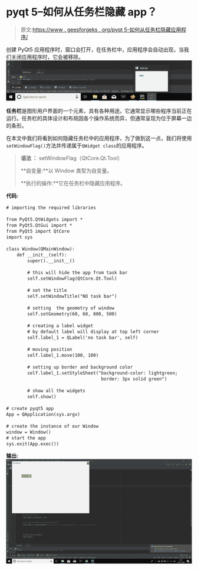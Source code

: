 # pyqt 5–如何从任务栏隐藏 app？

> 原文:[https://www . geesforgeks . org/pyqt 5-如何从任务栏隐藏应用程序/](https://www.geeksforgeeks.org/pyqt5-how-to-hide-app-from-taskbar/)

创建 PyQt5 应用程序时，窗口会打开，在任务栏中，应用程序会自动出现，当我们关闭应用程序时，它会被移除。
![](img/68e9713004f5b6ad1a84cea7c41cd03f.png)

**任务栏**是图形用户界面的一个元素，具有各种用途。它通常显示哪些程序当前正在运行。任务栏的具体设计和布局因各个操作系统而异，但通常呈现为位于屏幕一边的条形。

在本文中我们将看到如何隐藏任务栏中的应用程序，为了做到这一点，我们将使用`setWindowFlag()`方法并传递属于`QWidget class`的应用程序。

> **语法 ：** setWindowFlag（QtCore.Qt.Tool）
> 
> **自变量:**以 Window 类型为自变量。
> 
> **执行的操作:**它在任务栏中隐藏应用程序。

**代码:**

```
# importing the required libraries

from PyQt5.QtWidgets import * 
from PyQt5.QtGui import * 
from PyQt5 import QtCore
import sys

class Window(QMainWindow):
    def __init__(self):
        super().__init__()

        # this will hide the app from task bar
        self.setWindowFlag(QtCore.Qt.Tool)

        # set the title
        self.setWindowTitle("NO task bar")

        # setting  the geometry of window
        self.setGeometry(60, 60, 800, 500)

        # creating a label widget
        # by default label will display at top left corner
        self.label_1 = QLabel('no task bar', self)

        # moving position
        self.label_1.move(100, 100)

        # setting up border and background color
        self.label_1.setStyleSheet("background-color: lightgreen;
                                    border: 3px solid green")

        # show all the widgets
        self.show()

# create pyqt5 app
App = QApplication(sys.argv)

# create the instance of our Window
window = Window()
# start the app
sys.exit(App.exec())
```

**输出:**
![pyqt-hide-taskbar-app](img/c19e86de1470f192e5bc0db2e354a54a.png)